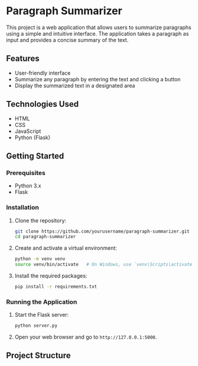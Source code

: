 # Paragraph Summarizer

This project is a web application that allows users to summarize paragraphs using a simple and intuitive interface. The application takes a paragraph as input and provides a concise summary of the text.

## Features

- User-friendly interface
- Summarize any paragraph by entering the text and clicking a button
- Display the summarized text in a designated area

## Technologies Used

- HTML
- CSS
- JavaScript
- Python (Flask)

## Getting Started

### Prerequisites

- Python 3.x
- Flask

### Installation

1. Clone the repository:
    ```bash
    git clone https://github.com/yourusername/paragraph-summarizer.git
    cd paragraph-summarizer
    ```

2. Create and activate a virtual environment:
    ```bash
    python -m venv venv
    source venv/bin/activate   # On Windows, use `venv\Scripts\activate`
    ```

3. Install the required packages:
    ```bash
    pip install -r requirements.txt
    ```

### Running the Application

1. Start the Flask server:
    ```bash
    python server.py
    ```

2. Open your web browser and go to `http://127.0.0.1:5000`.

## Project Structure

